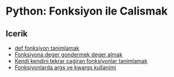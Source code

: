 # Python: Fonksiyon ile Calismak

## Icerik
- [def fonksiyon tanimlamak](001-def-Fonksiyon-Tanimlamak.py)
- [Fonksiyona deger gondermek deger almak](002-Fonksiyona-Deger-Gondermek-Deger-Almak.py)
- [Kendi kendini tekrar cagiran fonksiyonlar tanimlamak](003-kendi-kendini-tekrar-cagiran-fonksiyonlar-tanimlamak.py)
- [Fonksiyonlarda args ve kwargs kullanimi](004-fonksiyonlarda-args-ve-kwargs-Kullanimi.py)
